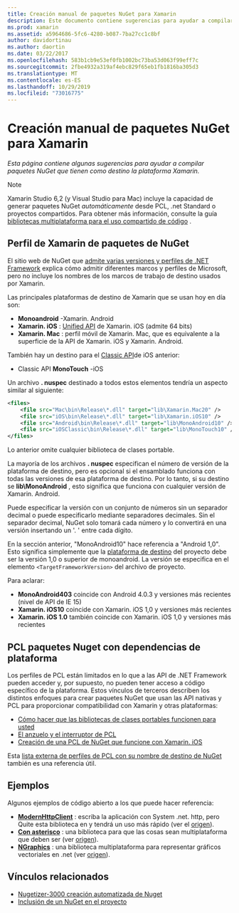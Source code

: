 ```yaml
---
title: Creación manual de paquetes NuGet para Xamarin
description: Este documento contiene sugerencias para ayudar a compilar paquetes NuGet que tienen como destino la plataforma Xamarin. Describe los perfiles de Xamarin de paquetes de NuGet, PCL paquetes Nuget con dependencias de plataforma y vínculos a varios ejemplos de código abierto.
ms.prod: xamarin
ms.assetid: a5964686-5fc6-4280-b087-7ba27cc1c8bf
author: davidortinau
ms.author: daortin
ms.date: 03/22/2017
ms.openlocfilehash: 583b1cb9e53ef0fb1002bc73ba53d063f99eff7c
ms.sourcegitcommit: 2fbe4932a319af4ebc829f65eb1fb1816ba305d3
ms.translationtype: MT
ms.contentlocale: es-ES
ms.lasthandoff: 10/29/2019
ms.locfileid: "73016775"
---
```

# <a name="manually-creating-nuget-packages-for-xamarin"></a>Creación manual de paquetes NuGet para Xamarin

_Esta página contiene algunas sugerencias para ayudar a compilar paquetes NuGet que tienen como destino la plataforma Xamarin._

> [!NOTE]
> Xamarin Studio 6,2 (y Visual Studio para Mac) incluye la capacidad de generar paquetes NuGet _automáticamente_ desde PCL, .net Standard o proyectos compartidos. Para obtener más información, consulte la guía [bibliotecas multiplataforma para el uso compartido de código](~/cross-platform/app-fundamentals/nuget-multiplatform-libraries/index.md) .

## <a name="nuget-package-xamarin-profiles"></a>Perfil de Xamarin de paquetes de NuGet

El sitio web de NuGet que [admite varias versiones y perfiles de .NET Framework](https://docs.nuget.org/create/enforced-package-conventions) explica cómo admitir diferentes marcos y perfiles de Microsoft, pero no incluye los nombres de los marcos de trabajo de destino usados por Xamarin.

Las principales plataformas de destino de Xamarin que se usan hoy en día son:

- **Monoandroid** -Xamarin. Android
- **Xamarin. iOS** : [Unified API](~/cross-platform/macios/unified/index.md) de Xamarin. iOS (admite 64 bits)
- **Xamarin. Mac** : perfil móvil de Xamarin. Mac, que es equivalente a la superficie de la API de Xamarin. iOS y Xamarin. Android.

También hay un destino para el [Classic API](~/cross-platform/macios/unified/index.md)de iOS anterior:

- Classic API **MonoTouch** -iOS

Un archivo **. nuspec** destinado a todos estos elementos tendría un aspecto similar al siguiente:

```xml
<files>
    <file src="Mac\bin\Release\*.dll" target="lib\Xamarin.Mac20" />
    <file src="iOS\bin\Release\*.dll" target="lib\Xamarin.iOS10" />
    <file src="Android\bin\Release\*.dll" target="lib\MonoAndroid10" />
    <file src="iOSClassic\bin\Release\*.dll" target="lib\MonoTouch10" />
</files>
```

Lo anterior omite cualquier biblioteca de clases portable.

La mayoría de los archivos **. nuspec** especifican el número de versión de la plataforma de destino, pero es opcional si el ensamblado funciona con todas las versiones de esa plataforma de destino. Por lo tanto, si su destino se **lib\MonoAndroid** , esto significa que funciona con cualquier versión de Xamarin. Android.

Puede especificar la versión con un conjunto de números sin un separador decimal o puede especificarlo mediante separadores decimales. Sin el separador decimal, NuGet solo tomará cada número y lo convertirá en una versión insertando un '. ' entre cada dígito.

En la sección anterior, "MonoAndroid10" hace referencia a "Android 1,0". Esto significa simplemente que la [plataforma de destino](~/android/app-fundamentals/android-api-levels.md) del proyecto debe ser la versión 1,0 o superior de monoandroid. La versión se especifica en el elemento `<TargetFrameworkVersion>` del archivo de proyecto.

Para aclarar:

- **MonoAndroid403** coincide con Android 4.0.3 y versiones más recientes (nivel de API de IE 15)
- **Xamarin. iOS10** coincide con Xamarin. iOS 1,0 y versiones más recientes
- **Xamarin. iOS 1.0** también coincide con Xamarin. iOS 1,0 y versiones más recientes

## <a name="pcl-nugets-with-platform-dependencies"></a>PCL paquetes Nuget con dependencias de plataforma

Los perfiles de PCL están limitados en lo que a las API de .NET Framework pueden acceder y, por supuesto, no pueden tener acceso a código específico de la plataforma. Estos vínculos de terceros describen los distintos enfoques para crear paquetes NuGet que usan las API nativas y PCL para proporcionar compatibilidad con Xamarin y otras plataformas:

- [Cómo hacer que las bibliotecas de clases portables funcionen para usted](https://blogs.msdn.com/b/dsplaisted/archive/2012/08/27/how-to-make-portable-class-libraries-work-for-you.aspx)
- [El anzuelo y el interruptor de PCL](https://log.paulbetts.org/the-bait-and-switch-pcl-trick/)
- [Creación de una PCL de NuGet que funcione con Xamarin. iOS](https://www.jimbobbennett.io/creating-a-nuget-pcl-that-works-with-xamarin-ios/)

Esta [lista externa de perfiles de PCL con su nombre de destino de NuGet](https://portablelibraryprofiles.stephencleary.com) también es una referencia útil.

## <a name="examples"></a>Ejemplos

Algunos ejemplos de código abierto a los que puede hacer referencia:

- [**ModernHttpClient**](https://www.nuget.org/packages/modernhttpclient/) : escriba la aplicación con System .net. http, pero Quite esta biblioteca en y tendrá un uso más rápido (ver el [origen](https://github.com/paulcbetts/ModernHttpClient)).
- [**Con asterisco**](https://www.nuget.org/packages/Splat/) : una biblioteca para que las cosas sean multiplataforma que deben ser (ver [origen](https://github.com/paulcbetts/Splat)).
- [**NGraphics**](https://www.nuget.org/packages/NGraphics/) : una biblioteca multiplataforma para representar gráficos vectoriales en .net (ver [origen](https://github.com/praeclarum/NGraphics/blob/master/NGraphics.nuspec)).

## <a name="related-links"></a>Vínculos relacionados

- [Nugetizer-3000 creación automatizada de Nuget](~/cross-platform/app-fundamentals/nuget-multiplatform-libraries/index.md)       
- [Inclusión de un NuGet en el proyecto](https://docs.microsoft.com/visualstudio/mac/nuget-walkthrough)

